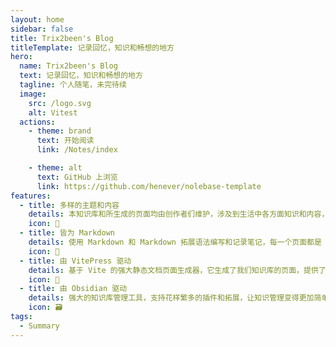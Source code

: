 ```yaml
---
layout: home
sidebar: false
title: Trix2been's Blog
titleTemplate: 记录回忆，知识和畅想的地方
hero:
  name: Trix2been's Blog
  text: 记录回忆，知识和畅想的地方
  tagline: 个人随笔，未完待续
  image:
    src: /logo.svg
    alt: Vitest
  actions:
    - theme: brand
      text: 开始阅读
      link: /Notes/index

    - theme: alt
      text: GitHub 上浏览
      link: https://github.com/henever/nolebase-template
features:
  - title: 多样的主题和内容
    details: 本知识库和所生成的页面均由创作者们维护，涉及到生活中各方面知识和内容，也不乏我们的回忆和畅想。
    icon: 🌈
  - title: 皆为 Markdown
    details: 使用 Markdown 和 Markdown 拓展语法编写和记录笔记，每一个页面都是 Markdown 文件。
    icon: 📃
  - title: 由 VitePress 驱动
    details: 基于 Vite 的强大静态文档页面生成器，它生成了我们知识库的页面，提供了简单易用的主题和工具。
    icon: 🚀
  - title: 由 Obsidian 驱动
    details: 强大的知识库管理工具，支持花样繁多的插件和拓展，让知识管理变得更加简单。
    icon: 🗃
tags:
  - Summary
---
```


<HomePage />
